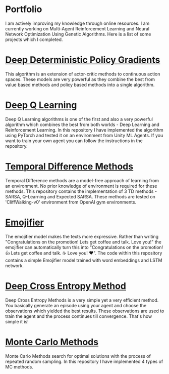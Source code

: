 # Portfolio

I am actively improving my knowledge through online resources. I am currently working on Multi-Agent Reinforcement Learning and Neural Network Optimization Using Genetic Algorithms. Here is a list of some projects which I completed. 

# [Deep Deterministic Policy Gradients](https://github.com/Aamod1996/Deep-Deterministic-Policy-Gradients)

This algorithm is an extension of actor-critic methods to continuous action spaces. These models are very powerful as they combine the best from value based methods and policy based methods into a single algorithm.

# [Deep Q Learning](https://github.com/Aamod1996/Deep-Q-Learning)

Deep Q Learning algorithms is one of the first and also a very powerful algorithm which combines the best from both worlds - Deep Learning and Reinforcement Learning. In this repository I have implemented the algorithm using PyTorch and tested it on an environment from Unity ML Agents. If you want to train your own agent you can follow the instructions in the repository. 

# [Temporal Difference Methods](https://github.com/Aamod1996/Temporal-Difference-Methods)

Temporal Difference methods are a model-free approach of learning from an environment. No prior knowledge of environment is required for these methods. This repository contains the implementation of 3 TD methods - SARSA,  Q-Learning and Expected SARSA. These methods are tested on 'CliffWalking-v0' environment from OpenAI gym environments.

# [Emojifier](https://github.com/Aamod1996/Emojifier)

The emojifier model makes the texts more expressive. Rather than writing "Congratulations on the promotion! Lets get coffee and talk. Love you!" the emojifier can automatically turn this into "Congratulations on the promotion! 👍 Lets get coffee and talk. ☕️ Love you! ❤️". The code within this repository contains a simple Emojifier model trained with word embeddings and LSTM network.

# [Deep Cross Entropy Method](https://github.com/Aamod1996/Deep-Cross-Entropy-Method)

Deep Cross Entropy Methods is a very simple yet a very efficient method. You basically generate an episode using your agent and choose the observations which yielded the best results. These observations are used to train the agent and the process continues till convergence. That's how simple it is!

# [Monte Carlo Methods](https://github.com/Aamod1996/Monte-Carlo-Methods)

Monte Carlo Methods search for optimal solutions with the process of repeated random sampling. In this repository I have implemented 4 types of MC methods.
